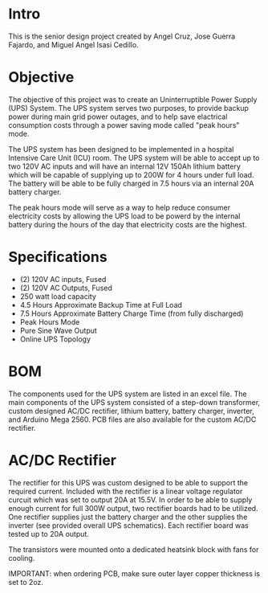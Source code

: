 # Intro
This is the senior design project created by Angel Cruz, Jose Guerra Fajardo, and Miguel Angel Isasi Cedillo. 

# Objective
The objective of this project was to create an Uninterruptible Power Supply (UPS) System. The UPS system serves two purposes, to provide backup power during main grid power outages, and to help save elactrical consumption costs through a power saving mode called "peak hours" mode. 

The UPS system has been designed to be implemented in a hospital Intensive Care Unit (ICU) room. The UPS system will be able to accept up to two 120V AC inputs and will have an internal 12V 150Ah lithium battery which will be capable of supplying up to 200W for 4 hours under full load. The battery will be able to be fully charged in 7.5 hours via an internal 20A battery charger. 

The peak hours mode will serve as a way to help reduce consumer electricity costs by allowing the UPS load to be powerd by the internal battery during the hours of the day that electricity costs are the highest.

# Specifications
* (2) 120V AC inputs, Fused
* (2) 120V AC Outputs, Fused
* 250 watt load capacity
* 4.5 Hours Approximate Backup Time at Full Load
* 7.5 Hours Approximate Battery Charge Time (from fully discharged)
* Peak Hours Mode
* Pure Sine Wave Output
* Online UPS Topology

# BOM
The components used for the UPS system are listed in an excel file. The main components of the UPS system consisted of a step-down transformer, custom designed AC/DC rectifier, lithium battery, battery charger, inverter, and Arduino Mega 2560. PCB files are also available for the custom AC/DC rectifier. 

# AC/DC Rectifier
The rectifier for this UPS was custom designed to be able to support the required current. Included with the rectifier is a linear voltage regulator curcuit which was set to output 20A at 15.5V. 
In order to be able to supply enough current for full 300W output, two rectifier boards had to be utilized. One rectifier supplies just the battery charger and the other supplies the inverter (see provided overall UPS schematics). Each rectifier board was tested up to 20A output. 

The transistors were mounted onto a dedicated heatsink block with fans for cooling.

IMPORTANT: when ordering PCB, make sure outer layer copper thickness is set to 2oz. 
